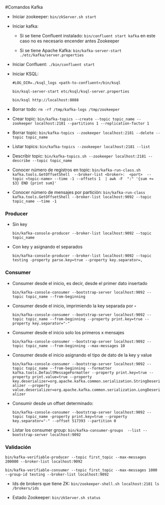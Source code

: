 #Comandos Kafka

- Iniciar zookeeper:  ```bin/zkServer.sh start```

- Iniciar kafka: 

  - Si se tiene Confluent instalado:  ```bin/confluent start kafka```  en este caso no es necesario encender antes Zookeeper
  
  - Si se tiene Apache Kafka:  ```bin/kafka-server-start ./etc/kafka/server.properties```
  
- Iniciar Confluent: ```./bin/confluent start```

- Iniciar KSQL:
  
  ```
  #LOG_DIR=./ksql_logs <path-to-confluent>/bin/ksql
  
  bin/ksql-server-start etc/ksql/ksql-server.properties
  
  bin/ksql http://localhost:8088
  ```
  
- Borrar todo:  ```rm -rf /tmp/kafka-logs /tmp/zookeeper```

- Crear topic: ```bin/kafka-topics --create --topic topic_name --zookeeper localhost:2181 --partitions 1 --replication-factor 1```

- Borrar topic:  ```bin/kafka-topics --zookeeper localhost:2181 --delete --topic topic_name```

- Listar topics: ```bin/kafka-topics --zookeeper localhost:2181 --list```

- Describir topic:  ```bin/kafka-topics.sh --zookeeper localhost:2181 --describe --topic topic_name```

- Conocer número de registros en topic:  ```bin/kafka-run-class.sh kafka.tools.GetOffsetShell  --broker-list <broker>:  <port>  --topic <topic-name> --time -1 --offsets 1  | awk -F  ":" '{sum += $3} END {print sum}'```

- Conocer número de mensajes por partición: ```bin/kafka-run-class kafka.tools.GetOffsetShell --broker-list localhost:9092 --topic topic_name --time -1```

### Producer

- Sin key

  ```bin/kafka-console-producer --broker-list localhost:9092 --topic topic_name```

- Con key y asignando el separados

  ```bin/kafka-console-producer --broker-list localhost:9092 --topic testing -property parse.key=true --property key.separator=,```

### Consumer

- Consumer desde el inicio, es decir, desde el primer dato insertado

  ```bin/kafka-console-consumer --bootstrap-server localhost:9092 --topic topic_name --from-beginning```

- Consumer desde el inicio, imprimiendo la key separada por **-**

  ```bin/kafka-console-consumer --bootstrap-server localhost:9092 --topic topic_name --from-beginning --property print.key=true --property key.separator="-"```

- Consumer desde el inicio solo los primeros x mensajes

  ```bin/kafka-console-consumer --bootstrap-server localhost:9092 --topic topic_name --from-beginning --max-messages 10```

- Consumer desde el inicio asignando el tipo de dato de la key y value

  ```bin/kafka-console-consumer --bootstrap-server localhost:9092 --topic topic_name --from-beginning --formatter kafka.tools.DefaultMessageFormatter --property print.key=true --property print.value=true --property key.deserializer=org.apache.kafka.common.serialization.StringDeserializer --property value.deserializer=org.apache.kafka.common.serialization.LongDeserializer```

- Consumir desde un offset determinado: 

  ```bin/kafka-console-consumer --bootstrap-server localhost:9092 --topic topic_name -property print.key=true --property key.separator="-" --offset 517393 --partition 0```


- Listar los consumer group:  ```bin/kafka-consumer-groups  --list --bootstrap-server localhost:9092```

### Validación
 
```bin/kafka-verifiable-producer --topic first_topic --max-messages 200000 --broker-list localhost:9092```

```bin/kafka-verifiable-consumer --topic first_topic --max-messages 1000 --group-id testing --broker-list localhost:9092```


- Ids de brokers que tiene ZK:  ```bin/zookeeper-shell.sh localhost:2181 ls /brokers/ids```

- Estado Zookeeper:  ```bin/zkServer.sh status``` 
